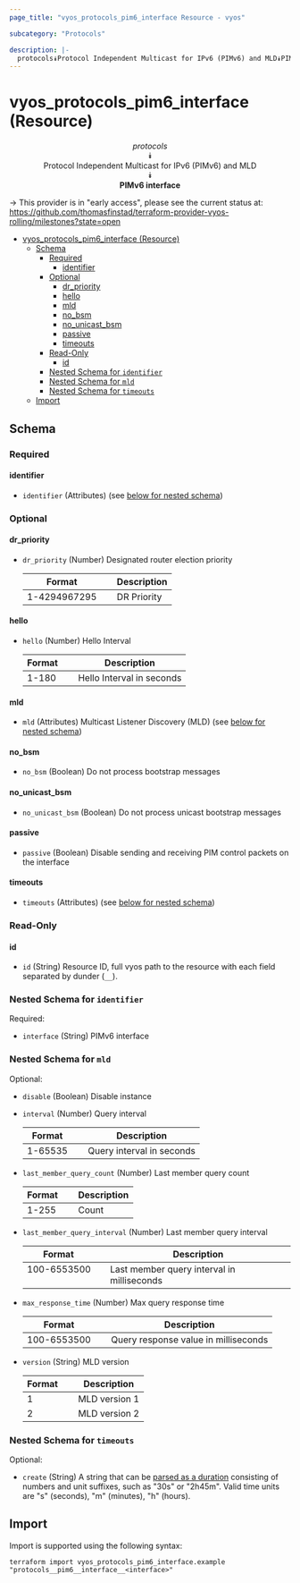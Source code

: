 ```yaml
---
page_title: "vyos_protocols_pim6_interface Resource - vyos"

subcategory: "Protocols"

description: |-
  protocols⯯Protocol Independent Multicast for IPv6 (PIMv6) and MLD⯯PIMv6 interface
---
```


# vyos_protocols_pim6_interface (Resource)
<center>


*protocols*  
⯯  
Protocol Independent Multicast for IPv6 (PIMv6) and MLD  
⯯  
**PIMv6 interface**


</center>

-> This provider is in "early access", please see the current status at: https://github.com/thomasfinstad/terraform-provider-vyos-rolling/milestones?state=open

<!--TOC-->

- [vyos_protocols_pim6_interface (Resource)](#vyos_protocols_pim6_interface-resource)
  - [Schema](#schema)
    - [Required](#required)
      - [identifier](#identifier)
    - [Optional](#optional)
      - [dr_priority](#dr_priority)
      - [hello](#hello)
      - [mld](#mld)
      - [no_bsm](#no_bsm)
      - [no_unicast_bsm](#no_unicast_bsm)
      - [passive](#passive)
      - [timeouts](#timeouts)
    - [Read-Only](#read-only)
      - [id](#id)
    - [Nested Schema for `identifier`](#nested-schema-for-identifier)
    - [Nested Schema for `mld`](#nested-schema-for-mld)
    - [Nested Schema for `timeouts`](#nested-schema-for-timeouts)
  - [Import](#import)

<!--TOC-->

<!-- schema generated by tfplugindocs -->
## Schema

### Required

#### identifier
- `identifier` (Attributes) (see [below for nested schema](#nestedatt--identifier))

### Optional

#### dr_priority
- `dr_priority` (Number) Designated router election priority

    |  Format        &emsp;|  Description  |
    |----------------|---------------|
    |  1-4294967295  &emsp;|  DR Priority  |
#### hello
- `hello` (Number) Hello Interval

    |  Format  &emsp;|  Description                |
    |----------|-----------------------------|
    |  1-180   &emsp;|  Hello Interval in seconds  |
#### mld
- `mld` (Attributes) Multicast Listener Discovery (MLD) (see [below for nested schema](#nestedatt--mld))
#### no_bsm
- `no_bsm` (Boolean) Do not process bootstrap messages
#### no_unicast_bsm
- `no_unicast_bsm` (Boolean) Do not process unicast bootstrap messages
#### passive
- `passive` (Boolean) Disable sending and receiving PIM control packets on the interface
#### timeouts
- `timeouts` (Attributes) (see [below for nested schema](#nestedatt--timeouts))

### Read-Only

#### id
- `id` (String) Resource ID, full vyos path to the resource with each field separated by dunder (`__`).

<a id="nestedatt--identifier"></a>
### Nested Schema for `identifier`

Required:

- `interface` (String) PIMv6 interface


<a id="nestedatt--mld"></a>
### Nested Schema for `mld`

Optional:

- `disable` (Boolean) Disable instance
- `interval` (Number) Query interval

    |  Format   &emsp;|  Description                |
    |-----------|-----------------------------|
    |  1-65535  &emsp;|  Query interval in seconds  |
- `last_member_query_count` (Number) Last member query count

    |  Format  &emsp;|  Description  |
    |----------|---------------|
    |  1-255   &emsp;|  Count        |
- `last_member_query_interval` (Number) Last member query interval

    |  Format       &emsp;|  Description                                 |
    |---------------|----------------------------------------------|
    |  100-6553500  &emsp;|  Last member query interval in milliseconds  |
- `max_response_time` (Number) Max query response time

    |  Format       &emsp;|  Description                           |
    |---------------|----------------------------------------|
    |  100-6553500  &emsp;|  Query response value in milliseconds  |
- `version` (String) MLD version

    |  Format  &emsp;|  Description    |
    |----------|-----------------|
    |  1       &emsp;|  MLD version 1  |
    |  2       &emsp;|  MLD version 2  |


<a id="nestedatt--timeouts"></a>
### Nested Schema for `timeouts`

Optional:

- `create` (String) A string that can be [parsed as a duration](https://pkg.go.dev/time#ParseDuration) consisting of numbers and unit suffixes, such as &#34;30s&#34; or &#34;2h45m&#34;. Valid time units are &#34;s&#34; (seconds), &#34;m&#34; (minutes), &#34;h&#34; (hours).

## Import

Import is supported using the following syntax:

```shell
terraform import vyos_protocols_pim6_interface.example "protocols__pim6__interface__<interface>"
```
